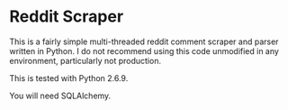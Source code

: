 # Reddit Scraper

This is a fairly simple multi-threaded reddit comment scraper and parser written in Python.
I do not recommend using this code unmodified in any environment, particularly not production.

This is tested with Python 2.6.9.

You will need SQLAlchemy.

